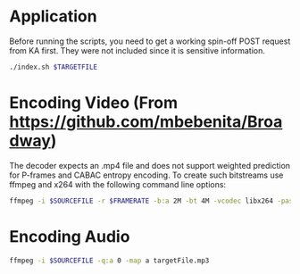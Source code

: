 Application
==============

Before running the scripts, you need to get a working spin-off POST request from KA first. They were not included since it is sensitive information.

```sh
./index.sh $TARGETFILE
```

Encoding Video (From https://github.com/mbebenita/Broadway)
==============

The decoder expects an .mp4 file and does not support weighted prediction for P-frames and CABAC entropy encoding. To create such bitstreams use ffmpeg and x264 with the following command line options:

```sh
ffmpeg -i $SOURCEFILE -r $FRAMERATE -b:a 2M -bt 4M -vcodec libx264 -pass 1 -coder 0 -bf 0 -flags -loop -wpredp 0 -an targetFile.mp4
```

Encoding Audio
==============
```sh
ffmpeg -i $SOURCEFILE -q:a 0 -map a targetFile.mp3
```
